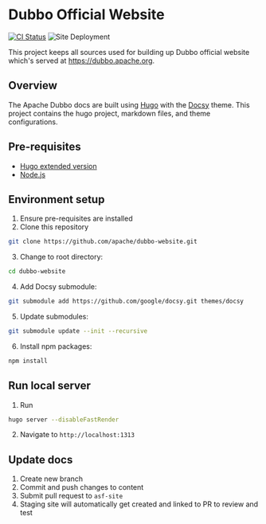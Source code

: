 # Dubbo Official Website

[![CI Status](https://github.com/apache/dubbo-website/workflows/CI/badge.svg?branch=master)](https://github.com/apache/dubbo-website/actions)
![Site Deployment](https://github.com/apache/dubbo-website/workflows/Website%20deploy/badge.svg)

This project keeps all sources used for building up Dubbo official website which's served at https://dubbo.apache.org.

## Overview

The Apache Dubbo docs are built using [Hugo](https://gohugo.io/) with the [Docsy](https://docsy.dev) theme.
This project contains the hugo project, markdown files, and theme configurations.

## Pre-requisites

- [Hugo extended version](https://gohugo.io/getting-started/installing)
- [Node.js](https://nodejs.org/en/)

## Environment setup

1. Ensure pre-requisites are installed
2. Clone this repository
```sh
git clone https://github.com/apache/dubbo-website.git
```
3. Change to root directory: 
```sh
cd dubbo-website
```
4. Add Docsy submodule: 
```sh
git submodule add https://github.com/google/docsy.git themes/docsy
```
5. Update submodules: 
```sh
git submodule update --init --recursive
```
6. Install npm packages: 
```sh
npm install
```

## Run local server
1. Run 
```sh
hugo server --disableFastRender
```
2. Navigate to `http://localhost:1313`

## Update docs
1. Create new branch
1. Commit and push changes to content
1. Submit pull request to `asf-site`
1. Staging site will automatically get created and linked to PR to review and test
